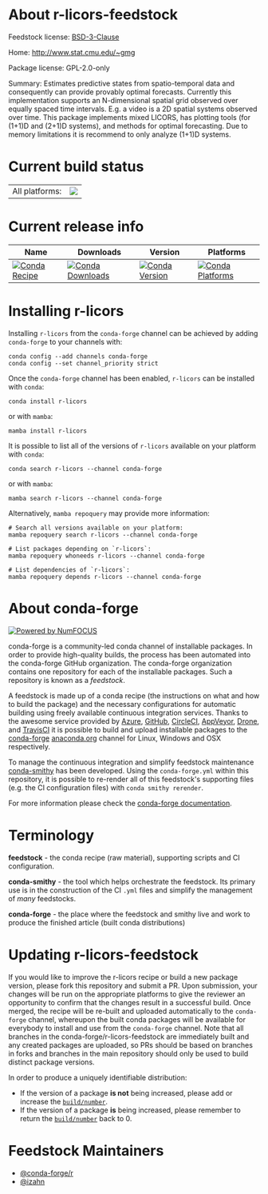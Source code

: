 About r-licors-feedstock
========================

Feedstock license: [BSD-3-Clause](https://github.com/conda-forge/r-licors-feedstock/blob/main/LICENSE.txt)

Home: http://www.stat.cmu.edu/~gmg

Package license: GPL-2.0-only

Summary: Estimates predictive states from spatio-temporal data and consequently can provide provably optimal forecasts. Currently this implementation supports an N-dimensional spatial grid observed over equally spaced time intervals. E.g. a video is a 2D spatial systems observed over time. This package implements mixed LICORS, has plotting tools (for (1+1)D and (2+1)D systems), and methods for optimal forecasting.  Due to memory limitations it is recommend to only analyze (1+1)D systems.

Current build status
====================


<table><tr><td>All platforms:</td>
    <td>
      <a href="https://dev.azure.com/conda-forge/feedstock-builds/_build/latest?definitionId=14126&branchName=main">
        <img src="https://dev.azure.com/conda-forge/feedstock-builds/_apis/build/status/r-licors-feedstock?branchName=main">
      </a>
    </td>
  </tr>
</table>

Current release info
====================

| Name | Downloads | Version | Platforms |
| --- | --- | --- | --- |
| [![Conda Recipe](https://img.shields.io/badge/recipe-r--licors-green.svg)](https://anaconda.org/conda-forge/r-licors) | [![Conda Downloads](https://img.shields.io/conda/dn/conda-forge/r-licors.svg)](https://anaconda.org/conda-forge/r-licors) | [![Conda Version](https://img.shields.io/conda/vn/conda-forge/r-licors.svg)](https://anaconda.org/conda-forge/r-licors) | [![Conda Platforms](https://img.shields.io/conda/pn/conda-forge/r-licors.svg)](https://anaconda.org/conda-forge/r-licors) |

Installing r-licors
===================

Installing `r-licors` from the `conda-forge` channel can be achieved by adding `conda-forge` to your channels with:

```
conda config --add channels conda-forge
conda config --set channel_priority strict
```

Once the `conda-forge` channel has been enabled, `r-licors` can be installed with `conda`:

```
conda install r-licors
```

or with `mamba`:

```
mamba install r-licors
```

It is possible to list all of the versions of `r-licors` available on your platform with `conda`:

```
conda search r-licors --channel conda-forge
```

or with `mamba`:

```
mamba search r-licors --channel conda-forge
```

Alternatively, `mamba repoquery` may provide more information:

```
# Search all versions available on your platform:
mamba repoquery search r-licors --channel conda-forge

# List packages depending on `r-licors`:
mamba repoquery whoneeds r-licors --channel conda-forge

# List dependencies of `r-licors`:
mamba repoquery depends r-licors --channel conda-forge
```


About conda-forge
=================

[![Powered by
NumFOCUS](https://img.shields.io/badge/powered%20by-NumFOCUS-orange.svg?style=flat&colorA=E1523D&colorB=007D8A)](https://numfocus.org)

conda-forge is a community-led conda channel of installable packages.
In order to provide high-quality builds, the process has been automated into the
conda-forge GitHub organization. The conda-forge organization contains one repository
for each of the installable packages. Such a repository is known as a *feedstock*.

A feedstock is made up of a conda recipe (the instructions on what and how to build
the package) and the necessary configurations for automatic building using freely
available continuous integration services. Thanks to the awesome service provided by
[Azure](https://azure.microsoft.com/en-us/services/devops/), [GitHub](https://github.com/),
[CircleCI](https://circleci.com/), [AppVeyor](https://www.appveyor.com/),
[Drone](https://cloud.drone.io/welcome), and [TravisCI](https://travis-ci.com/)
it is possible to build and upload installable packages to the
[conda-forge](https://anaconda.org/conda-forge) [anaconda.org](https://anaconda.org/)
channel for Linux, Windows and OSX respectively.

To manage the continuous integration and simplify feedstock maintenance
[conda-smithy](https://github.com/conda-forge/conda-smithy) has been developed.
Using the ``conda-forge.yml`` within this repository, it is possible to re-render all of
this feedstock's supporting files (e.g. the CI configuration files) with ``conda smithy rerender``.

For more information please check the [conda-forge documentation](https://conda-forge.org/docs/).

Terminology
===========

**feedstock** - the conda recipe (raw material), supporting scripts and CI configuration.

**conda-smithy** - the tool which helps orchestrate the feedstock.
                   Its primary use is in the construction of the CI ``.yml`` files
                   and simplify the management of *many* feedstocks.

**conda-forge** - the place where the feedstock and smithy live and work to
                  produce the finished article (built conda distributions)


Updating r-licors-feedstock
===========================

If you would like to improve the r-licors recipe or build a new
package version, please fork this repository and submit a PR. Upon submission,
your changes will be run on the appropriate platforms to give the reviewer an
opportunity to confirm that the changes result in a successful build. Once
merged, the recipe will be re-built and uploaded automatically to the
`conda-forge` channel, whereupon the built conda packages will be available for
everybody to install and use from the `conda-forge` channel.
Note that all branches in the conda-forge/r-licors-feedstock are
immediately built and any created packages are uploaded, so PRs should be based
on branches in forks and branches in the main repository should only be used to
build distinct package versions.

In order to produce a uniquely identifiable distribution:
 * If the version of a package **is not** being increased, please add or increase
   the [``build/number``](https://docs.conda.io/projects/conda-build/en/latest/resources/define-metadata.html#build-number-and-string).
 * If the version of a package **is** being increased, please remember to return
   the [``build/number``](https://docs.conda.io/projects/conda-build/en/latest/resources/define-metadata.html#build-number-and-string)
   back to 0.

Feedstock Maintainers
=====================

* [@conda-forge/r](https://github.com/orgs/conda-forge/teams/r/)
* [@izahn](https://github.com/izahn/)

